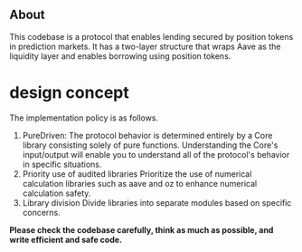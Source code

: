 ## About
This codebase is a protocol that enables lending secured by position tokens in prediction markets. It has a two-layer structure that wraps Aave as the
liquidity layer and enables borrowing using position tokens.

# design concept
The implementation policy is as follows.
1. PureDriven:
The protocol behavior is determined entirely by a Core library consisting solely of pure functions. Understanding the Core's input/output will enable you to understand all of the protocol's behavior in specific situations.
2. Priority use of audited libraries
Prioritize the use of numerical calculation libraries such as aave and oz to enhance numerical calculation safety.
3. Library division
Divide libraries into separate modules based on specific concerns.


**Please check the codebase carefully, think as much as possible, and write efficient and safe code.**